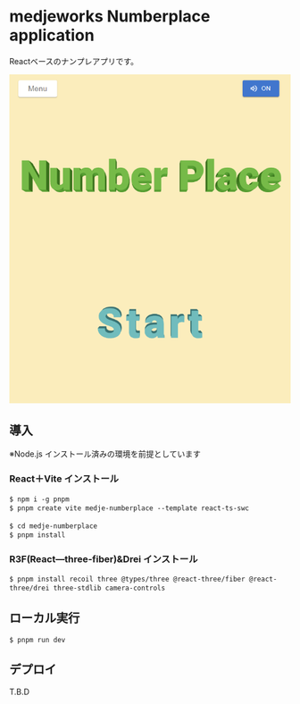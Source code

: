 # medjeworks Numberplace application

Reactベースのナンプレアプリです。

![Screenshot of a medje-numberplace.](screenshots/MainVisual.png)

## 導入

※Node.js インストール済みの環境を前提としています

### React＋Vite インストール
```
$ npm i -g pnpm
$ pnpm create vite medje-numberplace --template react-ts-swc

$ cd medje-numberplace
$ pnpm install
```

### R3F(React―three-fiber)&Drei インストール
```
$ pnpm install recoil three @types/three @react-three/fiber @react-three/drei three-stdlib camera-controls
```

## ローカル実行
```
$ pnpm run dev
```

## デプロイ
T.B.D
